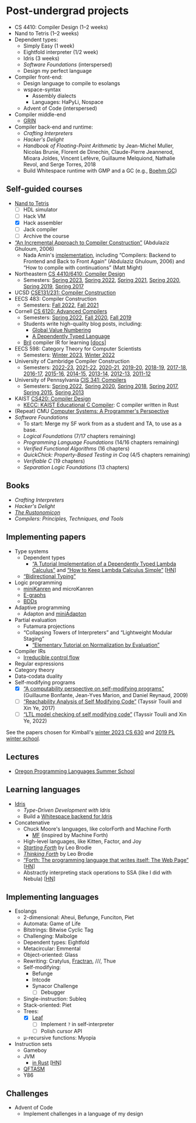 # Post-undergrad projects

- CS 4410: Compiler Design (1–2 weeks)
- Nand to Tetris (1–2 weeks)
- Dependent types:
  - Simply Easy (1 week)
  - Eightfold interpreter (1/2 week)
  - Idris (3 weeks)
  - *Software Foundations* (interspersed)
  - Design my perfect language
- Compiler front-end:
  - Design language to compile to esolangs
  - wspace-syntax
    - Assembly dialects
    - Languages: HaPyLi, Nospace
  - Advent of Code (interspersed)
- Compiler middle-end
  - [GRIN](https://grin-compiler.github.io/)
- Compiler back-end and runtime:
  - *Crafting Interpreters*
  - *Hacker's Delight*
  - *Handbook of Floating-Point Arithmetic* by Jean-Michel Muller, Nicolas
    Brunie, Florent de Dinechin, Claude-Pierre Jeannerod, Mioara Joldes, Vincent
    Lefèvre, Guillaume Melquiond, Nathalie Revol, and Serge Torres, 2018
  - Build Whitespace runtime with GMP and a GC (e.g., [Boehm GC](https://en.wikipedia.org/wiki/Boehm_garbage_collector))

## Self-guided courses

- [Nand to Tetris](https://www.nand2tetris.org/)
  - [ ] HDL simulator
  - [ ] Hack VM
  - [x] Hack assembler
  - [ ] Jack compiler
  - [ ] Archive the course
- [“An Incremental Approach to Compiler Construction”](http://scheme2006.cs.uchicago.edu/11-ghuloum.pdf)
  (Abdulaziz Ghuloum, 2006)
  - Nada Amin's [implementation](https://github.com/namin/inc), including
    “Compilers: Backend to Frontend and Back to Front Again” (Abdulaziz Ghuloum,
    2006) and “How to compile with continuations” (Matt Might)
- Northeastern [CS 4410/6410: Compiler Design](https://course.ccs.neu.edu/cs4410/)
  - Semesters:
    [Spring 2023](https://course.ccs.neu.edu/cs4410sp23/),
    [Spring 2022](https://course.ccs.neu.edu/cs4410sp22/),
    [Spring 2021](https://course.ccs.neu.edu/cs4410sp21/),
    [Spring 2020](https://course.ccs.neu.edu/cs4410sp20/),
    [Spring 2019](https://course.ccs.neu.edu/cs4410sp19/),
    [Spring 2017](https://course.ccs.neu.edu/cs4410sp17/)
- UCSD [CSE131/231: Compiler Construction](https://ucsd-compilers-s23.github.io/)
- EECS 483: Compiler Construction
  - Semesters:
    [Fall 2022](https://maxsnew.com/teaching/eecs-483-fa22/),
    [Fall 2021](https://maxsnew.com/teaching/eecs-483-fa21/)
- Cornell [CS 6120: Advanced Compilers](https://www.cs.cornell.edu/courses/cs6120/)
  - Semesters:
    [Spring 2022](https://www.cs.cornell.edu/courses/cs6120/2022sp/),
    [Fall 2020](https://www.cs.cornell.edu/courses/cs6120/2020fa/),
    [Fall 2019](https://www.cs.cornell.edu/courses/cs6120/2019fa/)
  - Students write high-quality blog posts, including:
    - [Global Value Numbering](https://www.cs.cornell.edu/courses/cs6120/2019fa/blog/global-value-numbering/)
    - [A Dependently Typed Language](https://www.cs.cornell.edu/courses/cs6120/2019fa/blog/dependently-typed-language/)
  - [Bril](https://github.com/sampsyo/bril) compiler IR for learning
    [[docs](https://capra.cs.cornell.edu/bril/)]
- EECS 598: Category Theory for Computer Scientists
  - Semesters:
    [Winter 2023](http://maxsnew.com/teaching/eecs-598-w23/),
    [Winter 2022](http://maxsnew.com/teaching/eecs-598-w22/)
- University of Cambridge Compiler Construction
  - Semesters:
    [2022-23](https://www.cl.cam.ac.uk/teaching/2223/CompConstr/),
    [2021-22](https://www.cl.cam.ac.uk/teaching/2122/CompConstr/),
    [2020-21](https://www.cl.cam.ac.uk/teaching/2021/CompConstr/),
    [2019-20](https://www.cl.cam.ac.uk/teaching/1920/CompConstr/),
    [2018-19](https://www.cl.cam.ac.uk/teaching/1819/CompConstr/),
    [2017-18](https://www.cl.cam.ac.uk/teaching/1718/CompConstr/),
    [2016-17](https://www.cl.cam.ac.uk/teaching/1617/CompConstr/),
    [2015-16](https://www.cl.cam.ac.uk/teaching/1516/CompConstr/),
    [2014-15](https://www.cl.cam.ac.uk/teaching/1415/CompConstr/),
    [2013-14](https://www.cl.cam.ac.uk/teaching/1314/CompConstr/),
    [2012-13](https://www.cl.cam.ac.uk/teaching/1213/CompConstr/),
    [2011-12](https://www.cl.cam.ac.uk/teaching/1112/CompConstr/)
- University of Pennsylvania [CIS 341: Compilers](https://www.seas.upenn.edu/~cis3410/current/)
  - Semesters:
    [Spring 2022](https://www.seas.upenn.edu/~cis3410/22sp/),
    [Spring 2020](https://www.seas.upenn.edu/~cis3410/20sp/),
    [Spring 2018](https://www.seas.upenn.edu/~cis3410/18sp/),
    [Spring 2017](https://www.seas.upenn.edu/~cis3410/17sp/),
    [Spring 2015](https://www.seas.upenn.edu/~cis3410/15sp/),
    [Spring 2013](https://www.seas.upenn.edu/~cis3410/13sp/)
- KAIST [CS420: Compiler Design](https://github.com/kaist-cp/cs420)
  - [KECC: KAIST Educational C Compiler](https://github.com/kaist-cp/kecc-public):
    C compiler written in Rust
- (Repeat) CMU [Computer Systems: A Programmer's Perspective](https://csapp.cs.cmu.edu/)
- *Software Foundations*
  - To start: Merge my SF work from as a student and TA, to use as a base.
  - *Logical Foundations* (7/17 chapters remaining)
  - *Programming Language Foundations* (14/16 chapters remaining)
  - *Verified Functional Algorithms* (16 chapters)
  - *QuickChick: Property-Based Testing in Coq* (4/5 chapters remaining)
  - *Verifiable C* (19 chapters)
  - *Separation Logic Foundations* (13 chapters)

## Books

- *Crafting Interpreters*
- *Hacker's Delight*
- [*The Rustonomicon*](https://doc.rust-lang.org/nomicon/)
- *Compilers: Principles, Techniques, and Tools*

## Implementing papers

- Type systems
  - Dependent types
    - [“A Tutorial Implementation of a Dependently Typed Lambda Calculus”](https://www.andres-loeh.de/LambdaPi/)
      and [“How to Keep Lambda Calculus Simple”](https://hirrolot.github.io/posts/how-to-keep-lambda-calculus-simple.html)
      [[HN](https://news.ycombinator.com/item?id=36645356)]
  - [“Bidirectional Typing”](https://arxiv.org/pdf/1908.05839.pdf)
- Logic programming
  - [miniKanren](http://minikanren.org/) and microKanren
  - [E-graphs](../topics/e-graphs.md)
  - [BDDs](../topics/bdds.md)
- Adaptive programming
  - Adapton and [miniAdapton](https://arxiv.org/pdf/1609.05337.pdf)
- Partial evaluation
  - Futamura projections
  - “Collapsing Towers of Interpreters” and “Lightweight Modular Staging”
    - [“Elementary Tutorial on Normalization by Evaluation”](https://okmij.org/ftp/tagless-final/NBE.html)
- Compiler IRs
  - [Irreducible control flow](../papers.md#todo)
- Regular expressions
- Category theory
- Data-codata duality
- Self-modifying programs
  - [x] [“A computability perspective on self-modifying programs”](https://inria.hal.science/inria-00433472/document)
    (Guillaume Bonfante, Jean-Yves Marion, and Daniel Reynaud, 2009)
  - [ ] [“Reachability Analysis of Self Modifying Code”](https://arxiv.org/abs/1909.12626)
    (Tayssir Touili and Xin Ye, 2017)
  - [ ] [“LTL model checking of self modifying code”](https://dl.acm.org/doi/10.1007/s10703-022-00394-8)
    (Tayssir Touili and Xin Ye, 2022)

See the papers chosen for Kimball's [winter 2023 CS 630](https://faculty.cs.byu.edu/~kimball/630/Schedule.html)
and [2019 PL winter school](https://web.archive.org/web/20220428153213/http://services.kimball.germane.net/w/page/4884af99c870772c).

## Lectures

- [Oregon Programming Languages Summer School](https://www.cs.uoregon.edu/research/summerschool/)

## Learning languages

- [Idris](../pl/langs/idris/learning_idris.md)
  - *Type-Driven Development with Idris*
  - Build a [Whitespace backend for Idris](../wspace/back/idris_backend.md)
- Concatenative
  - Chuck Moore's languages, like colorForth and Machine Forth
    - [MF](https://github.com/CCurl/MachineForth) (inspired by Machine Forth)
  - High-level languages, like Kitten, Factor, and Joy
  - [*Starting Forth*](https://www.forth.com/starting-forth/) by Leo Brodie
  - [*Thinking Forth*](https://thinking-forth.sourceforge.net/) by Leo Brodie
  - [“Forth: The programming language that writes itself: The Web Page”](https://ratfactor.com/forth/the_programming_language_that_writes_itself.html)
    [[HN](https://news.ycombinator.com/item?id=36748043)]
  - Abstractly interpreting stack operations to SSA (like I did with Nebula)
    [[HN](https://news.ycombinator.com/item?id=36749452)]

## Implementing languages

- Esolangs
  - 2-dimensional: Aheui, Befunge, Funciton, Piet
  - Automata: Game of Life
  - Bitstrings: Bitwise Cyclic Tag
  - Challenging: Malbolge
  - Dependent types: Eightfold
  - Metacircular: Emmental
  - Object-oriented: Glass
  - Rewriting: Cratylus, [Fractran](https://raganwald.com/2020/05/03/fractran.html),
    ///, Thue
  - Self-modifying:
    - Befunge
    - Intcode
    - Synacor Challenge
      - [ ] Debugger
  - Single-instruction: Subleq
  - Stack-oriented: Piet
  - Trees:
    - [x] [Leaf](https://github.com/thaliaarchi/leafy)
      - [ ] Implement `?` in self-interpreter
      - [ ] Polish cursor API
  - µ-recursive functions: Myopia
- Instruction sets
  - Gameboy
  - JVM
    - [in Rust](https://andreabergia.com/blog/2023/07/i-have-written-a-jvm-in-rust/)
      [[HN](https://news.ycombinator.com/item?id=36811554)]
  - [QFTASM](https://esolangs.org/wiki/QFTASM)
  - Y86

## Challenges

- Advent of Code
  - Implement challenges in a language of my design
